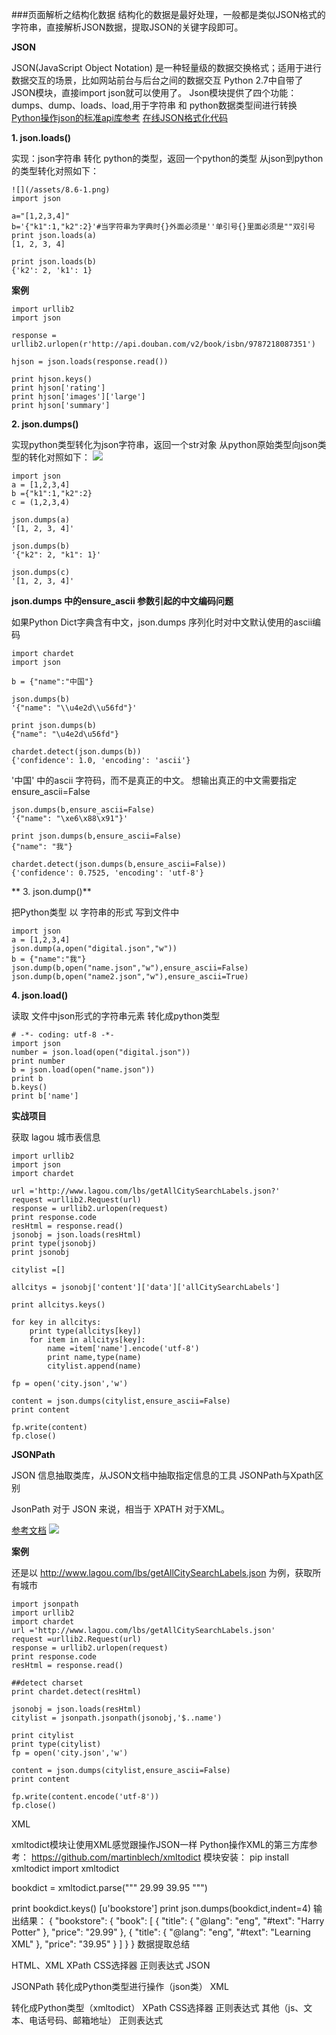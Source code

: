 ###页面解析之结构化数据
结构化的数据是最好处理，一般都是类似JSON格式的字符串，直接解析JSON数据，提取JSON的关键字段即可。

**JSON**

JSON(JavaScript Object Notation) 是一种轻量级的数据交换格式；适用于进行数据交互的场景，比如网站前台与后台之间的数据交互
Python 2.7中自带了JSON模块，直接import json就可以使用了。
Json模块提供了四个功能：dumps、dump、loads、load,用于字符串 和 python数据类型间进行转换
[Python操作json的标准api库参考][1]
[在线JSON格式化代码][2]

**1. json.loads()**

实现：json字符串 转化 python的类型，返回一个python的类型
从json到python的类型转化对照如下：
```
![](/assets/8.6-1.png)
import json

a="[1,2,3,4]"
b='{"k1":1,"k2":2}'#当字符串为字典时{}外面必须是''单引号{}里面必须是""双引号
print json.loads(a) 
[1, 2, 3, 4]

print json.loads(b) 
{'k2': 2, 'k1': 1}
```
**案例**
```
import urllib2
import json

response = urllib2.urlopen(r'http://api.douban.com/v2/book/isbn/9787218087351')

hjson = json.loads(response.read())

print hjson.keys()
print hjson['rating']
print hjson['images']['large']
print hjson['summary']
```

**2. json.dumps()**

实现python类型转化为json字符串，返回一个str对象
从python原始类型向json类型的转化对照如下：
![](/assets/8.6-2.png)
```
import json
a = [1,2,3,4]
b ={"k1":1,"k2":2}
c = (1,2,3,4)

json.dumps(a)
'[1, 2, 3, 4]'

json.dumps(b)
'{"k2": 2, "k1": 1}'

json.dumps(c)
'[1, 2, 3, 4]'
```
**json.dumps 中的ensure_ascii 参数引起的中文编码问题**

如果Python Dict字典含有中文，json.dumps 序列化时对中文默认使用的ascii编码
```
import chardet
import json

b = {"name":"中国"}

json.dumps(b)
'{"name": "\\u4e2d\\u56fd"}'

print json.dumps(b)
{"name": "\u4e2d\u56fd"}

chardet.detect(json.dumps(b))
{'confidence': 1.0, 'encoding': 'ascii'}
```
'中国' 中的ascii 字符码，而不是真正的中文。
想输出真正的中文需要指定ensure_ascii=False
```
json.dumps(b,ensure_ascii=False)
'{"name": "\xe6\x88\x91"}'

print json.dumps(b,ensure_ascii=False) 
{"name": "我"}

chardet.detect(json.dumps(b,ensure_ascii=False))
{'confidence': 0.7525, 'encoding': 'utf-8'}
```
**
3. json.dump()**

把Python类型 以 字符串的形式 写到文件中
```
import json
a = [1,2,3,4]
json.dump(a,open("digital.json","w"))
b = {"name":"我"}
json.dump(b,open("name.json","w"),ensure_ascii=False)
json.dump(b,open("name2.json","w"),ensure_ascii=True)
```
**4. json.load()**

读取 文件中json形式的字符串元素 转化成python类型
```
# -*- coding: utf-8 -*-
import json
number = json.load(open("digital.json"))
print number
b = json.load(open("name.json"))
print b
b.keys()
print b['name']
```
**实战项目**

获取 lagou 城市表信息
```
import urllib2
import json
import chardet

url ='http://www.lagou.com/lbs/getAllCitySearchLabels.json?'
request =urllib2.Request(url)
response = urllib2.urlopen(request)
print response.code
resHtml = response.read()
jsonobj = json.loads(resHtml)
print type(jsonobj)
print jsonobj

citylist =[]

allcitys = jsonobj['content']['data']['allCitySearchLabels']

print allcitys.keys()

for key in allcitys:
    print type(allcitys[key])
    for item in allcitys[key]:
        name =item['name'].encode('utf-8')
        print name,type(name)
        citylist.append(name)

fp = open('city.json','w')

content = json.dumps(citylist,ensure_ascii=False)
print content

fp.write(content)
fp.close()
```

**JSONPath**

JSON 信息抽取类库，从JSON文档中抽取指定信息的工具
JSONPath与Xpath区别

JsonPath 对于 JSON 来说，相当于 XPATH 对于XML。

[参考文档][3]
![](/assets/8.6-3.png)

**案例**

还是以 http://www.lagou.com/lbs/getAllCitySearchLabels.json 为例，获取所有城市
```
import jsonpath
import urllib2
import chardet
url ='http://www.lagou.com/lbs/getAllCitySearchLabels.json'
request =urllib2.Request(url)
response = urllib2.urlopen(request)
print response.code
resHtml = response.read()

##detect charset
print chardet.detect(resHtml)

jsonobj = json.loads(resHtml)
citylist = jsonpath.jsonpath(jsonobj,'$..name')

print citylist
print type(citylist)
fp = open('city.json','w')

content = json.dumps(citylist,ensure_ascii=False)
print content

fp.write(content.encode('utf-8'))
fp.close()
```
XML

xmltodict模块让使用XML感觉跟操作JSON一样
Python操作XML的第三方库参考：
https://github.com/martinblech/xmltodict
模块安装：
pip install xmltodict
import xmltodict

bookdict = xmltodict.parse("""
        <bookstore>
            <book>
                  <title lang="eng">Harry Potter</title>
                  <price>29.99</price>
            </book>
            <book>
                  <title lang="eng">Learning XML</title>
                  <price>39.95</price>
            </book>
    </bookstore>
    """)

print bookdict.keys()
[u'bookstore']
print json.dumps(bookdict,indent=4)
输出结果：
{
    "bookstore": {
        "book": [
            {
                "title": {
                    "@lang": "eng", 
                    "#text": "Harry Potter"
                }, 
                "price": "29.99"
            }, 
            {
                "title": {
                    "@lang": "eng", 
                    "#text": "Learning XML"
                }, 
                "price": "39.95"
            }
        ]
    }
}
数据提取总结

HTML、XML
  XPath
  CSS选择器
  正则表达式
JSON

  JSONPath
  转化成Python类型进行操作（json类）
XML

  转化成Python类型（xmltodict）
  XPath
  CSS选择器
  正则表达式
其他（js、文本、电话号码、邮箱地址）
  正则表达式
  
  
  
  
  [1]:https://docs.python.org/3/library/json.html
[2]:http://tool.oschina.net/codeformat/json
[3]:http://goessner.net/articles/JsonPath/
  